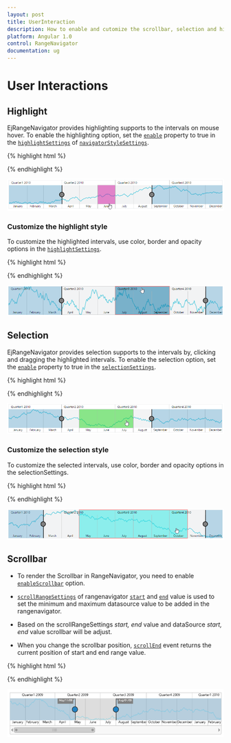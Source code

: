 ```yaml
---
layout: post
title: UserInteraction
description: How to enable and cutomize the scrollbar, selection and highlighting in Essential Javascript RangeNavigator.
platform: Angular 1.0
control: RangeNavigator
documentation: ug
---
```


# User Interactions

## Highlight

EjRangeNavigator provides highlighting supports to the intervals on mouse hover. To enable the highlighting option, set the [`enable`](../api/ejrangenavigator#members:navigatorstylesettings-highlightsettings-enable) property to true in the [`highlightSettings`](../api/ejrangenavigator#members:navigatorstylesettings-highlightsettings) of [`navigatorStyleSettings`](../api/ejrangenavigator#members:navigatorstylesettings).

{% highlight html %}

   <html xmlns="http://www.w3.org/1999/xhtml" lang="en" ng-app="RangeApp">
    <head>
        <title>Essential Studio for AngularJS: RangeNavigator</title>
        <!--CSS and Script file References -->
    </head>
    <body ng-controller="RangeCtrl">
       <div id="rangecontainer">
       <ej-rangenavigator e-navigatorstylesettings-highlightsettings-enable="true"></ej-rangenavigator>
         </div>
    <script>
        angular.module('RangeApp', ['ejangular'])
            .controller('RangeCtrl', function ($scope) {
                });
    </script>
    </body>
</html>

{% endhighlight %}


![](User-Interactions_images/User-Interactions_img1.png) 




### Customize the highlight style

To customize the highlighted intervals, use color, border and opacity options in the [`highlightSettings`](../api/ejrangenavigator#members:navigatorstylesettings-highlightsettings).

{% highlight html %}

   <html xmlns="http://www.w3.org/1999/xhtml" lang="en" ng-app="RangeApp">
    <head>
        <title>Essential Studio for AngularJS: RangeNavigator</title>
        <!--CSS and Script file References -->
    </head>
    <body ng-controller="RangeCtrl">
       <div id="rangecontainer">
       <ej-rangenavigator e-navigatorstylesettings-highlightsettings-enable="true" e-navigatorstylesettings-highlightsettings-color="#006fa0" 
       e-navigatorstylesettings-highlightsettings-border-color="red" e-navigatorstylesettings-highlightsettings-border-width="2"></ej-rangenavigator>
         </div>
    <script>
        angular.module('RangeApp', ['ejangular'])
            .controller('RangeCtrl', function ($scope) {
                });
    </script>
    </body>
</html>


{% endhighlight %}

![](User-Interactions_images/User-Interactions_img2.png)


## Selection

EjRangeNavigator provides selection supports to the intervals by, clicking and dragging the highlighted intervals. To enable the selection option, set the [`enable`](../api/ejrangenavigator#members:navigatorstylesettings-selectionsettings-enable) property to true in the [`selectionSettings`](../api/ejrangenavigator#members:navigatorstylesettings-selectionsettings).

{% highlight html %}

   <html xmlns="http://www.w3.org/1999/xhtml" lang="en" ng-app="RangeApp">
    <head>
        <title>Essential Studio for AngularJS: RangeNavigator</title>
        <!--CSS and Script file References -->
    </head>
    <body ng-controller="RangeCtrl">
       <div id="rangecontainer">
       <ej-rangenavigator e-navigatorstylesettings-selectionsettings-enable="true" ></ej-rangenavigator>
         </div>
    <script>
        angular.module('RangeApp', ['ejangular'])
            .controller('RangeCtrl', function ($scope) {
                });
    </script>
    </body>
</html>
  

{% endhighlight %}


![](User-Interactions_images/User-Interactions_img3.png) 




### Customize the selection style

To customize the selected intervals, use color, border and opacity options in the selectionSettings.

{% highlight html %}

  <html xmlns="http://www.w3.org/1999/xhtml" lang="en" ng-app="RangeApp">
    <head>
        <title>Essential Studio for AngularJS: RangeNavigator</title>
        <!--CSS and Script file References -->
    </head>
    <body ng-controller="RangeCtrl">
       <div id="rangecontainer">
       <ej-rangenavigator e-navigatorstylesettings-selectionsettings-enable="true" e-navigatorstylesettings-selectionsettings-color="#27e8e5" 
       e-navigatorstylesettings-selectionsettings-border-color="red" e-navigatorstylesettings-selectionsettings-border-width="2"></ej-rangenavigator>
         </div>
    <script>
        angular.module('RangeApp', ['ejangular'])
            .controller('RangeCtrl', function ($scope) {
                });
    </script>
    </body>
</html>


{% endhighlight %}

![](User-Interactions_images/User-Interactions_img4.png)


## Scrollbar

* To render the Scrollbar in RangeNavigator, you need to enable [`enableScrollbar`](../api/ejrangenavigator#members:enablescrollbar) option.
 
* [`scrollRangeSettings`](../api/ejrangenavigator#members:scrollrangesettings) of  rangenavigator [`start`](../api/ejrangenavigator#members:scrollrangesettings-start) and [`end`](../api/ejrangenavigator#members:scrollrangesettings-end) value is used to set the minimum and maximum datasource value to be added in the rangenavigator.
 
* Based on the scrollRangeSettings *start, end* value and dataSource *start, end* value scrollbar will be adjust.

* When you change the scrollbar position, [`scrollEnd`](../api/ejrangenavigator#events:scrollend) event returns the current position of start and end range value.

{% highlight html %}

 <html xmlns="http://www.w3.org/1999/xhtml" lang="en" ng-app="RangeApp">
    <head>
        <title>Essential Studio for AngularJS: RangeNavigator</title>
        <!--CSS and Script file References -->
    </head>
    <body ng-controller="RangeCtrl">
       <div id="rangecontainer">
       <ej-rangenavigator e-enablescrollbar="true" e-scrollrangesettings-start="2010/0/1" e-scrollrangesettings-end="2011/10/31" e-scrollend="onScrollbarchange"></ej-rangenavigator>
         </div>
    <script>
        angular.module('RangeApp', ['ejangular'])
            .controller('RangeCtrl', function ($scope) {
                });
            function onScrollbarChange(sender) {
            var start  = sender.data.newRange.start;
            var end  = sender.data.newRange.end;
      }
    </script>
    </body>
</html>
      

{% endhighlight %}

![](User-Interactions_images/User-Interactions_img5.png)

